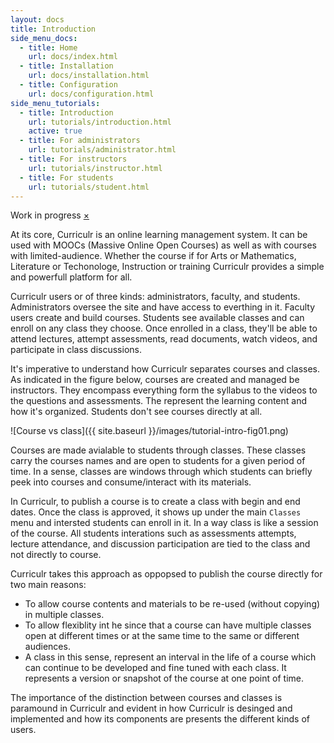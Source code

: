 ```yaml
---
layout: docs
title: Introduction
side_menu_docs:
  - title: Home
    url: docs/index.html
  - title: Installation
    url: docs/installation.html
  - title: Configuration
    url: docs/configuration.html
side_menu_tutorials:
  - title: Introduction
    url: tutorials/introduction.html
    active: true
  - title: For administrators
    url: tutorials/administrator.html
  - title: For instructors
    url: tutorials/instructor.html
  - title: For students
    url: tutorials/student.html
---
```


<div data-alert class="alert-box warning radius">
  Work in progress
  <a href="#" class="close">&times;</a>
</div>

At its core, Curriculr is an online learning management system. It can be used with MOOCs (Massive Online Open Courses) as well as with courses with limited-audience. Whether the course if for Arts or Mathematics, Literature or Techonologe, Instruction or training Curriculr provides a simple and powerfull platform for all.

Curriculr users or of three kinds: administrators, faculty, and students. Administrators oversee the site and have access to everthing in it. Faculty users create and build courses. Students see available classes and can enroll on any class they choose. Once enrolled in a class, they'll be able to attend lectures, attempt assessments, read documents, watch videos, and participate in class discussions. 

It's imperative to understand how Curriculr separates courses and classes. As indicated in the figure below, courses are created and managed be instructors. They encompass everything form the syllabus to the videos to the questions and assessments. The represent the learning content and how it's organized. Students don't see courses directly at all.

![Course vs class]({{ site.baseurl }}/images/tutorial-intro-fig01.png)

Courses are made avialable to students through classes. These classes carry the courses names and are open to students for a given period of time. In a sense, classes are windows through which students can briefly peek into courses and consume/interact with its materials. 

In Curriculr, to publish a course is to create a class with begin and end dates. Once the class is approved, it shows up under the main `Classes` menu and intersted students can enroll in it. In a way class is like a session of the course. All students interations such as assessments attempts, lecture attendance, and discussion participation are tied to the class and not directly to course.

Curriculr takes this approach as oppopsed to publish the course directly for two main reasons:
- To allow course contents and materials to be re-used (without copying) in multiple classes. 
- To allow flexiblity int he since that a course can have multiple classes open at different times or at the same time to the same or different audiences.
- A class in this sense, represent an interval in the life of a course which can continue to be developed and fine tuned with each class. It represents a version or snapshot of the course at one point of time.

The importance of the distinction between courses and classes is paramound in Curriculr and evident in how Curriculr is desinged and implemented and how its components are presents the different kinds of users.